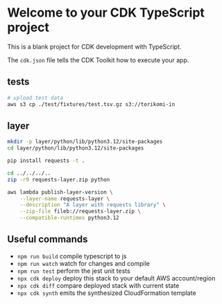 # Welcome to your CDK TypeScript project

This is a blank project for CDK development with TypeScript.

The `cdk.json` file tells the CDK Toolkit how to execute your app.

## tests

```bash
# upload test data
aws s3 cp ./test/fixtures/test.tsv.gz s3://torikomi-in 
```

## layer

```bash
mkdir -p layer/python/lib/python3.12/site-packages
cd layer/python/lib/python3.12/site-packages

pip install requests -t .

cd ../../../..
zip -r9 requests-layer.zip python

aws lambda publish-layer-version \
    --layer-name requests-layer \
    --description "A layer with requests library" \
    --zip-file fileb://requests-layer.zip \
    --compatible-runtimes python3.12
```

## Useful commands

* `npm run build`   compile typescript to js
* `npm run watch`   watch for changes and compile
* `npm run test`    perform the jest unit tests
* `npx cdk deploy`  deploy this stack to your default AWS account/region
* `npx cdk diff`    compare deployed stack with current state
* `npx cdk synth`   emits the synthesized CloudFormation template
